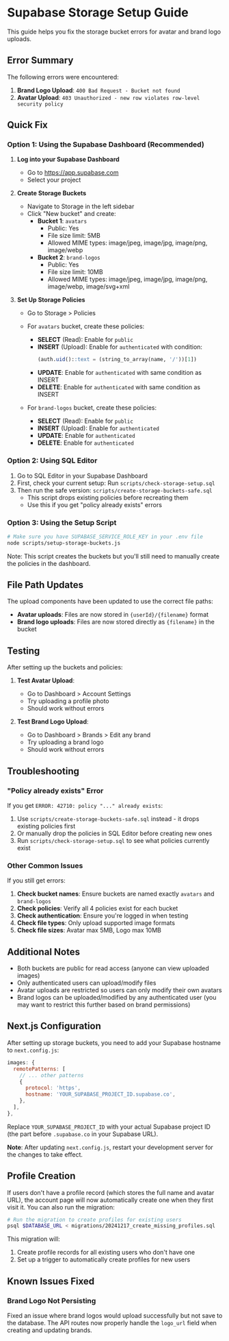 # Supabase Storage Setup Guide

This guide helps you fix the storage bucket errors for avatar and brand logo uploads.

## Error Summary

The following errors were encountered:
1. **Brand Logo Upload**: `400 Bad Request - Bucket not found`
2. **Avatar Upload**: `403 Unauthorized - new row violates row-level security policy`

## Quick Fix

### Option 1: Using the Supabase Dashboard (Recommended)

1. **Log into your Supabase Dashboard**
   - Go to https://app.supabase.com
   - Select your project

2. **Create Storage Buckets**
   - Navigate to Storage in the left sidebar
   - Click "New bucket" and create:
     - **Bucket 1**: `avatars`
       - Public: Yes
       - File size limit: 5MB
       - Allowed MIME types: image/jpeg, image/jpg, image/png, image/webp
     - **Bucket 2**: `brand-logos`
       - Public: Yes
       - File size limit: 10MB
       - Allowed MIME types: image/jpeg, image/jpg, image/png, image/webp, image/svg+xml

3. **Set Up Storage Policies**
   - Go to Storage > Policies
   - For `avatars` bucket, create these policies:
     - **SELECT** (Read): Enable for `public`
     - **INSERT** (Upload): Enable for `authenticated` with condition:
       ```sql
       (auth.uid()::text = (string_to_array(name, '/'))[1])
       ```
     - **UPDATE**: Enable for `authenticated` with same condition as INSERT
     - **DELETE**: Enable for `authenticated` with same condition as INSERT
   
   - For `brand-logos` bucket, create these policies:
     - **SELECT** (Read): Enable for `public`
     - **INSERT** (Upload): Enable for `authenticated`
     - **UPDATE**: Enable for `authenticated`
     - **DELETE**: Enable for `authenticated`

### Option 2: Using SQL Editor

1. Go to SQL Editor in your Supabase Dashboard
2. First, check your current setup: Run `scripts/check-storage-setup.sql`
3. Then run the safe version: `scripts/create-storage-buckets-safe.sql`
   - This script drops existing policies before recreating them
   - Use this if you get "policy already exists" errors

### Option 3: Using the Setup Script

```bash
# Make sure you have SUPABASE_SERVICE_ROLE_KEY in your .env file
node scripts/setup-storage-buckets.js
```

Note: This script creates the buckets but you'll still need to manually create the policies in the dashboard.

## File Path Updates

The upload components have been updated to use the correct file paths:
- **Avatar uploads**: Files are now stored in `{userId}/{filename}` format
- **Brand logo uploads**: Files are now stored directly as `{filename}` in the bucket

## Testing

After setting up the buckets and policies:

1. **Test Avatar Upload**:
   - Go to Dashboard > Account Settings
   - Try uploading a profile photo
   - Should work without errors

2. **Test Brand Logo Upload**:
   - Go to Dashboard > Brands > Edit any brand
   - Try uploading a brand logo
   - Should work without errors

## Troubleshooting

### "Policy already exists" Error

If you get `ERROR: 42710: policy "..." already exists`:
1. Use `scripts/create-storage-buckets-safe.sql` instead - it drops existing policies first
2. Or manually drop the policies in SQL Editor before creating new ones
3. Run `scripts/check-storage-setup.sql` to see what policies currently exist

### Other Common Issues

If you still get errors:

1. **Check bucket names**: Ensure buckets are named exactly `avatars` and `brand-logos`
2. **Check policies**: Verify all 4 policies exist for each bucket
3. **Check authentication**: Ensure you're logged in when testing
4. **Check file types**: Only upload supported image formats
5. **Check file sizes**: Avatar max 5MB, Logo max 10MB

## Additional Notes

- Both buckets are public for read access (anyone can view uploaded images)
- Only authenticated users can upload/modify files
- Avatar uploads are restricted so users can only modify their own avatars
- Brand logos can be uploaded/modified by any authenticated user (you may want to restrict this further based on brand permissions)

## Next.js Configuration

After setting up storage buckets, you need to add your Supabase hostname to `next.config.js`:

```javascript
images: {
  remotePatterns: [
    // ... other patterns
    {
      protocol: 'https',
      hostname: 'YOUR_SUPABASE_PROJECT_ID.supabase.co',
    },
  ],
},
```

Replace `YOUR_SUPABASE_PROJECT_ID` with your actual Supabase project ID (the part before `.supabase.co` in your Supabase URL).

**Note**: After updating `next.config.js`, restart your development server for the changes to take effect.

## Profile Creation

If users don't have a profile record (which stores the full name and avatar URL), the account page will now automatically create one when they first visit it. You can also run the migration:

```bash
# Run the migration to create profiles for existing users
psql $DATABASE_URL < migrations/20241217_create_missing_profiles.sql
```

This migration will:
1. Create profile records for all existing users who don't have one
2. Set up a trigger to automatically create profiles for new users

## Known Issues Fixed

### Brand Logo Not Persisting
Fixed an issue where brand logos would upload successfully but not save to the database. The API routes now properly handle the `logo_url` field when creating and updating brands.